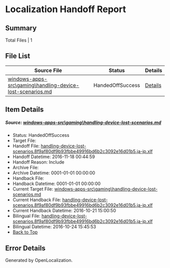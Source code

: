 # <a name='report-top'></a> Localization Handoff Report

## Summary
 Total Files | 1

## File List
 Source File | Status | Details 
 ----------- | ------ | ------- 
 [windows-apps-src\gaming\handling-device-lost-scenarios.md](https://cpubwin.visualstudio.com/windows-uwp/_git/windows-uwp/commit/5ed3815397b076ab3ee14fd3c22b235b46da5f09?path=windows-apps-src%2Fgaming%2Fhandling-device-lost-scenarios.md&_a=contents) | HandedOffSuccess | [Details](#b88d85c78ba5d08718b7e2c844f94beb71e5134a3506)

## Item Details
##### <a name='b88d85c78ba5d08718b7e2c844f94beb71e5134a3506'></a> Source: [windows-apps-src\gaming\handling-device-lost-scenarios.md](https://cpubwin.visualstudio.com/windows-uwp/_git/windows-uwp/commit/5ed3815397b076ab3ee14fd3c22b235b46da5f09?path=windows-apps-src%2Fgaming%2Fhandling-device-lost-scenarios.md&_a=contents)
* Status: HandedOffSuccess
* Target File: 
* Handoff File: [handling-device-lost-scenarios.8f9af80df9b93fbbe49916bd6b2c3092e16d01b5.ja-jp.xlf](https://cpubwin.visualstudio.com/windows-uwp/_git/WDCLib.handoff/commit/a7e3d05cb45ce8ca968d9e574ed640a275d2d7c5?path=ol-handoff%2Fcpubwin%2Fwindows-uwp.ja-jp%2Fmaster%2Fhandling-device-lost-scenarios.8f9af80df9b93fbbe49916bd6b2c3092e16d01b5.ja-jp.xlf&_a=contents)
* Handoff Datetime: 2016-11-18 00:44:59
* Handoff Reason: Include
* Archive File: 
* Archive Datetime: 0001-01-01 00:00:00
* Handback File: 
* Handback Datetime: 0001-01-01 00:00:00
* Current Target File: [windows-apps-src\gaming\handling-device-lost-scenarios.md](https://cpubwin.visualstudio.com/windows-uwp/_git/windows-uwp.ja-jp/commit/a0c9b37996e144c232a515e52bb1b63c37a2862b?path=windows-apps-src%2Fgaming%2Fhandling-device-lost-scenarios.md&_a=contents)
* Current Handback File: [handling-device-lost-scenarios.8f9af80df9b93fbbe49916bd6b2c3092e16d01b5.ja-jp.xlf](https://cpubwin.visualstudio.com/windows-uwp/_git/WDCLib.handback/commit/480ff19d0d67081a9e8f65722d99210ca2ffc468?path=ol-handback%2FMicrosoft%2Fwindows-apps.ja-jp%2Fmaster%2Fhandling-device-lost-scenarios.8f9af80df9b93fbbe49916bd6b2c3092e16d01b5.ja-jp.xlf&_a=contents)
* Current Handback Datetime: 2016-10-21 15:00:50
* Bilingual File: [handling-device-lost-scenarios.8f9af80df9b93fbbe49916bd6b2c3092e16d01b5.ja-jp.xlf](https://cpubwin.visualstudio.com/windows-uwp/_git/WDCLib.handback/commit/480ff19d0d67081a9e8f65722d99210ca2ffc468?path=ol-handback%2FMicrosoft%2Fwindows-apps.ja-jp%2Fmaster%2Fhandling-device-lost-scenarios.8f9af80df9b93fbbe49916bd6b2c3092e16d01b5.ja-jp.xlf&_a=contents)
* Bilingual Datetime: 2016-10-24 15:45:53
* [Back to Top](#report-top)


## Error Details

Generated by OpenLocalization.
